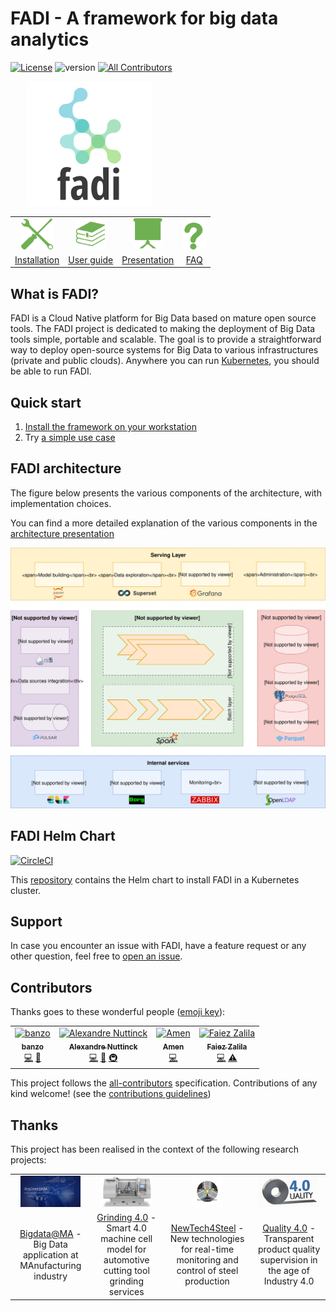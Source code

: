 # FADI - A framework for big data analytics
[![License](https://img.shields.io/badge/License-Apache%202.0-blue.svg)](https://opensource.org/licenses/Apache-2.0) ![version](https://img.shields.io/github/tag/cetic/fadi.svg?label=release) [![All Contributors](https://img.shields.io/badge/all_contributors-4-orange.svg?style=flat-square)](#contributors)

<p align="center">
  <p align="center" style="width: 50%; height: 200px;">
    <a href="https://fadi.cetic.be"><img src="doc/images/logo.png" height="200"/></a>
  </p>
  <p align="center" style="margin-top: 16px">
      <table style="border:none;">
        <tr>
          <td style="text-align: center; vertical-align: middle;" align="center"><a href="INSTALL.md"><img alt="Installation guide" src="doc/images/install.svg" height="50"></a></td>
          <td style="text-align: center; vertical-align: middle;" align="center"><a href="USERGUIDE.md"><img alt="User guide" src="doc/images/userguide.svg" height="50"></a></td>
          <td style="text-align: center; vertical-align: middle;" align="center"><a href="https://fadi.presentations.cetic.be"><img alt="Presentation slides" src="doc/images/presentation.svg" height="50"></a></td>
          <td style="text-align: center; vertical-align: middle;" align="center"><a href="FAQ.md"><img alt="FAQ" src="doc/images/faq.svg" height="50"></a></td>
        </tr>
        <tr>
          <td style="text-align: center; vertical-align: middle;" align="center"><a href="INSTALL.md">Installation</a></td>
          <td style="text-align: center; vertical-align: middle;" align="center"><a href="USERGUIDE.md">User guide</a></td>
          <td style="text-align: center; vertical-align: middle;" align="center"><a href="https://fadi.presentations.cetic.be">Presentation</a></td>
          <td style="text-align: center; vertical-align: middle;" align="center"><a href="FAQ.md">FAQ</a></td>
        </tr>
      </table>
  </p>
</p>
 
## What is FADI?

FADI is a Cloud Native platform for Big Data based on mature open source tools.
The FADI project is dedicated to making the deployment of Big Data tools simple, portable and scalable. 
The goal is to provide a straightforward way to deploy open-source systems for Big Data to various infrastructures (private and public clouds). 
Anywhere you can run [Kubernetes](https://kubernetes.io/), you should be able to run FADI.

## Quick start

1. [Install the framework on your workstation](INSTALL.md)
2. Try [a simple use case](USERGUIDE.md)

## FADI architecture

The figure below presents the various components of the architecture, with implementation choices.

You can find a more detailed explanation of the various components in the [architecture presentation](https://fadi.presentations.cetic.be)

![FADI stack](doc/images/architecture/implementation_view.svg)

## FADI Helm Chart

[![CircleCI](https://circleci.com/gh/cetic/helm-fadi.svg?style=svg)](https://circleci.com/gh/cetic/helm-fadi/tree/master)

This [repository](https://github.com/cetic/helm-fadi) contains the Helm chart to install FADI in a Kubernetes cluster.

## Support

In case you encounter an issue with FADI, have a feature request or any other question, feel free to [open an issue](https://github.com/cetic/fadi/issues/new/choose).

## Contributors

Thanks goes to these wonderful people ([emoji key](https://allcontributors.org/docs/en/emoji-key)):

<!-- ALL-CONTRIBUTORS-LIST:START - Do not remove or modify this section -->
<!-- prettier-ignore -->
<table>
  <tr>
    <td align="center"><a href="https://github.com/banzo"><img src="https://avatars1.githubusercontent.com/u/2684865?v=4" width="100px;" alt="banzo"/><br /><sub><b>banzo</b></sub></a><br /><a href="https://github.com/cetic/fadi/commits?author=banzo" title="Code">💻</a> <a href="#review-banzo" title="Reviewed Pull Requests">👀</a></td>
    <td align="center"><a href="https://www.linkedin.com/in/alexandre-nuttinck/"><img src="https://avatars1.githubusercontent.com/u/17699324?v=4" width="100px;" alt="Alexandre Nuttinck"/><br /><sub><b>Alexandre Nuttinck</b></sub></a><br /><a href="https://github.com/cetic/fadi/commits?author=alexnuttinck" title="Code">💻</a> <a href="#review-alexnuttinck" title="Reviewed Pull Requests">👀</a> <a href="#infra-alexnuttinck" title="Infrastructure (Hosting, Build-Tools, etc)">🚇</a></td>
    <td align="center"><a href="https://github.com/AyadiAmen"><img src="https://avatars1.githubusercontent.com/u/37482206?v=4" width="100px;" alt="Amen"/><br /><sub><b>Amen</b></sub></a><br /><a href="https://github.com/cetic/fadi/commits?author=AyadiAmen" title="Code">💻</a></td>
    <td align="center"><a href="https://sites.google.com/site/faiezzalila/"><img src="https://avatars2.githubusercontent.com/u/2330030?v=4" width="100px;" alt="Faiez Zalila"/><br /><sub><b>Faiez Zalila</b></sub></a><br /><a href="https://github.com/cetic/fadi/commits?author=fzalila" title="Code">💻</a> <a href="https://github.com/cetic/fadi/commits?author=fzalila" title="Tests">⚠️</a></td>
  </tr>
</table>

<!-- ALL-CONTRIBUTORS-LIST:END -->

This project follows the [all-contributors](https://github.com/all-contributors/all-contributors) specification. Contributions of any kind welcome! (see the [contributions guidelines](CONTRIBUTING.md))

## Thanks

This project has been realised in the context of the following research projects:

<table style="border:none;" width="100%">
    <tr>
      <td style="text-align: center; vertical-align: middle;" align="center"><a href="https://www.bigdata-ma.eu/"><img alt="BigDataAtMa" src="doc/images/logos/bigdataatma.png" height="50"></a></td>
      <td style="text-align: center; vertical-align: middle;" align="center"><a href="https://www.cetic.be/Nouvelle-traduction-GRINDING-4-0"><img alt="Grinding 4.0" src="doc/images/logos/grinding.jpg" height="50"></a></td>
      <td style="text-align: center; vertical-align: middle;" align="center"><a href="http://newtech4steel.eu/"><img alt="Presentation slides" src="doc/images/logos/nt4s.png" height="50"></a></td>
      <td style="text-align: center; vertical-align: middle;" align="center"><a href="https://www.quality-40.eu/"><img alt="FAQ" src="doc/images/logos/quality40.png" height="50"></a></td>
    </tr>
    <tr>
      <td style="text-align: center; vertical-align: middle;" align="center"><a href="https://www.bigdata-ma.eu/">Bigdata@MA</a> - Big Data application at MAnufacturing industry</td>
      <td style="text-align: center; vertical-align: middle;" align="center"><a href="https://www.cetic.be/Nouvelle-traduction-GRINDING-4-0">Grinding 4.0</a> - Smart 4.0 machine cell model for automotive cutting tool grinding services</td>
      <td style="text-align: center; vertical-align: middle;" align="center"><a href="http://newtech4steel.eu/">NewTech4Steel</a> - New technologies for real-time monitoring and control of steel production</td>
      <td style="text-align: center; vertical-align: middle;" align="center"><a href="https://www.quality-40.eu/">Quality 4.0</a> - Transparent product quality supervision in the age of Industry 4.0</td>
    </tr>
</table>
